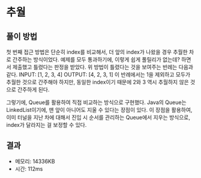 # 추월

## 풀이 방법

첫 번째 접근 방법은 단순히 index를 비교해서, 더 앞의 index가 나왔을 경우 추월한 차로 간주하는 방식이었다. 예제를 모두 통과하기에, 이렇게 쉽게 풀릴리가 없는데? 하면서 제출했고 틀렸다는 판정을 받았다.
위 방법이 틀렸다는 것을 보여주는 반례는 다음과 같다.
INPUT: [1, 2, 3, 4]
OUTPUT: [4, 2, 3, 1]
이 반례에서는 1을 제외하고 모두가 추월한 것으로 간주해야 하지만, 동일한 index이기 때문에 2와 3 역시 추월하지 않은 것으로 간주하게 된다.

그렇기에, Queue를 활용하여 직접 비교하는 방식으로 구현했다.
Java의 Queue는 LinkedList이기에, 맨 앞이 아니어도 지울 수 있다는 장점이 있다. 이 장점을 활용하여, 이미 터널을 지난 차에 대해서 진입 시 순서를 관리하는 Queue에서 지우는 방식으로, index가 달라지는 걸 보정할 수 있다.

## 결과

- 메모리: 14336KB
- 시간: 112ms